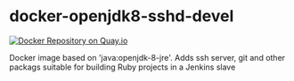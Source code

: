 # docker-openjdk8-sshd-devel
[![Docker Repository on Quay.io](https://quay.io/repository/elifarley/openjdk8-sshd-devel/status "Docker Repository on Quay.io")](https://quay.io/repository/elifarley/openjdk8-sshd-devel)

Docker image based on 'java:openjdk-8-jre'. Adds ssh server, git and other packags suitable for building Ruby projects in a Jenkins slave
